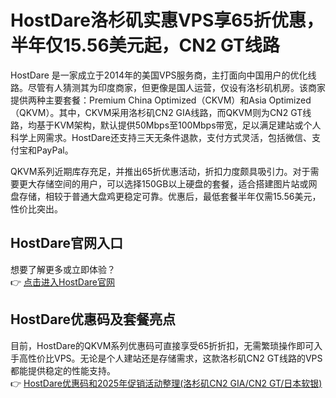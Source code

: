 # HostDare洛杉矶实惠VPS享65折优惠，半年仅15.56美元起，CN2 GT线路

HostDare 是一家成立于2014年的美国VPS服务商，主打面向中国用户的优化线路。尽管有人猜测其为印度商家，但更像是国人运营，仅设有洛杉矶机房。该商家提供两种主要套餐：Premium China Optimized（CKVM）和Asia Optimized（QKVM）。其中，CKVM采用洛杉矶CN2 GIA线路，而QKVM则为CN2 GT线路，均基于KVM架构，默认提供50Mbps至100Mbps带宽，足以满足建站或个人科学上网需求。HostDare还支持三天无条件退款，支付方式灵活，包括微信、支付宝和PayPal。

QKVM系列近期库存充足，并推出65折优惠活动，折扣力度颇具吸引力。对于需要更大存储空间的用户，可以选择150GB以上硬盘的套餐，适合搭建图片站或网盘存储，相较于普通大盘鸡更稳定可靠。优惠后，最低套餐半年仅需15.56美元，性价比突出。

## HostDare官网入口

想要了解更多或立即体验？  
👉 [点击进入HostDare官网](https://bit.ly/hostdare)

## HostDare优惠码及套餐亮点

目前，HostDare的QKVM系列优惠码可直接享受65折折扣，无需繁琐操作即可入手高性价比VPS。无论是个人建站还是存储需求，这款洛杉矶CN2 GT线路的VPS都能提供稳定的性能支持。  
👉 [HostDare优惠码和2025年促销活动整理(洛杉矶CN2 GIA/CN2 GT/日本软银)](https://bit.ly/hostdare)